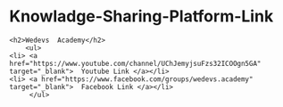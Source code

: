 # Knowladge-Sharing-Platform-Link
    
    <h2>Wedevs  Academy</h2>
        <ul>
    <li> <a href="https://www.youtube.com/channel/UChJemyjsuFzs32ICOOgn5GA" target="_blank">  Youtube Link </a></li> 
    <li> <a href="https://www.facebook.com/groups/wedevs.academy" target="_blank">  Facebook Link </a></li> 
         </ul>
